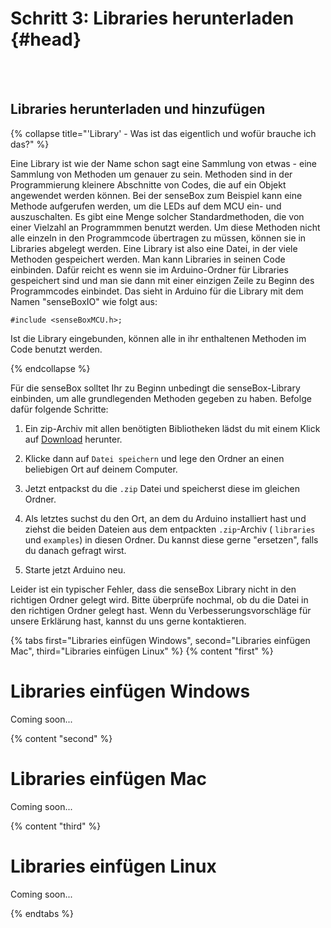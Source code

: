 # Schritt 3: Libraries herunterladen {#head}

<div class="description"></div>
<div class="line">
    <br>
    <br>
</div>

## Libraries herunterladen und hinzufügen

{% collapse title="'Library' - Was ist das eigentlich und wofür brauche ich das?" %}

Eine Library ist wie der Name schon sagt eine Sammlung von etwas - eine Sammlung von Methoden um genauer zu sein. Methoden sind in der Programmierung kleinere Abschnitte von Codes, die auf ein Objekt angewendet werden können. 
Bei der senseBox zum Beispiel kann eine Methode aufgerufen werden, um die LEDs auf dem MCU ein- und auszuschalten. Es gibt eine Menge solcher Standardmethoden, die von einer Vielzahl an Programmmen benutzt werden. Um diese Methoden nicht alle einzeln in den Programmcode übertragen zu müssen, können sie in Libraries abgelegt werden. 
Eine Library ist also eine Datei, in der viele Methoden gespeichert werden. Man kann Libraries in seinen Code einbinden. Dafür reicht es wenn sie im Arduino-Ordner für Libraries gespeichert sind und man sie dann mit einer einzigen Zeile zu Beginn des Programmcodes einbindet. Das sieht in Arduino für die Library mit dem Namen "senseBoxIO" wie folgt aus: 

```arduino
#include <senseBoxMCU.h>;
```

Ist die Library eingebunden, können alle in ihr enthaltenen Methoden im Code benutzt werden. 

{% endcollapse %}

Für die senseBox solltet Ihr zu Beginn unbedingt die senseBox-Library einbinden, um alle grundlegenden Methoden gegeben zu haben. Befolge dafür folgende Schritte: 

1. Ein zip-Archiv mit allen benötigten Bibliotheken lädst du mit einem Klick auf [Download](https://github.com/sensebox/resources/raw/master/libraries/senseBox_Libraries.zip) herunter.

2. Klicke dann auf ``Datei speichern`` und lege den Ordner an einen beliebigen Ort auf deinem Computer.

3. Jetzt entpackst du die ``.zip`` Datei und speicherst diese im gleichen Ordner.

4. Als letztes suchst du den Ort, an dem du Arduino installiert hast und ziehst die beiden Dateien aus dem entpackten ``.zip``-Archiv ( ``libraries`` und ``examples``) in diesen Ordner. Du kannst diese gerne "ersetzen", falls du danach gefragt wirst.  

5. Starte jetzt Arduino neu. 


<div class="box_warning">
    <i class="fa fa-exclamation-circle fa-fw" aria-hidden="true" style="color: #f0ad4e"></i>
    Leider ist ein typischer Fehler, dass die senseBox Library nicht in den richtigen Ordner gelegt wird. Bitte überprüfe nochmal, ob du die Datei in den richtigen Ordner gelegt hast. Wenn du Verbesserungsvorschläge für unsere Erklärung hast, kannst du uns gerne kontaktieren. 
</div>


{% tabs first="Libraries einfügen Windows", second="Libraries einfügen Mac", third="Libraries einfügen Linux" %}
{% content "first" %}
# Libraries einfügen Windows
Coming soon...

{% content "second" %}
# Libraries einfügen Mac
Coming soon...

{% content "third" %}
# Libraries einfügen Linux
Coming soon...

{% endtabs %}






